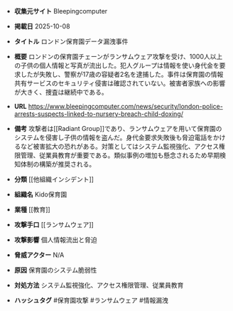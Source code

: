 - **収集元サイト**
Bleepingcomputer

- **掲載日**
2025-10-08

- **タイトル**
ロンドン保育園データ漏洩事件

- **概要**
ロンドンの保育園チェーンがランサムウェア攻撃を受け、1000人以上の子供の個人情報と写真が流出した。犯人グループは情報を使い身代金を要求したが失敗し、警察が17歳の容疑者2名を逮捕した。事件は保育園の情報共有サービスのセキュリティ侵害は確認されていない。被害者家族への影響が大きく、捜査は継続中である。

- **URL**
https://www.bleepingcomputer.com/news/security/london-police-arrests-suspects-linked-to-nursery-breach-child-doxing/

- **備考**
攻撃者は[[Radiant Group]]であり、ランサムウェアを用いて保育園のシステムを侵害し子供の情報を盗んだ。身代金要求失敗後も脅迫電話をかけるなど被害拡大の恐れがある。対策としてはシステム監視強化、アクセス権限管理、従業員教育が重要である。類似事例の増加も懸念されるため早期検知体制の構築が推奨される。

- **分類**
[[他組織インシデント]]

- **組織名**
Kido保育園

- **業種**
[[教育]]

- **攻撃手口**
[[ランサムウェア]]

- **攻撃影響**
個人情報流出と脅迫

- **脅威アクター**
N/A

- **原因**
保育園のシステム脆弱性

- **対処方法**
システム監視強化、アクセス権限管理、従業員教育

- **ハッシュタグ**
#保育園攻撃 #ランサムウェア #情報漏洩
